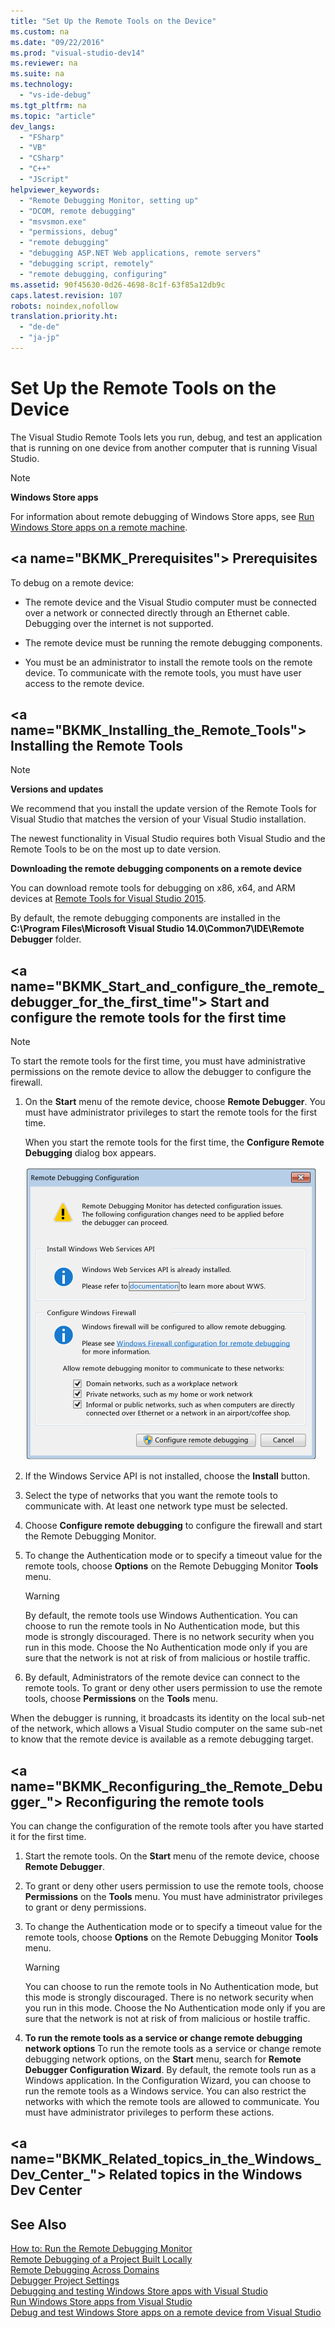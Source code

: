 ```yaml
---
title: "Set Up the Remote Tools on the Device"
ms.custom: na
ms.date: "09/22/2016"
ms.prod: "visual-studio-dev14"
ms.reviewer: na
ms.suite: na
ms.technology: 
  - "vs-ide-debug"
ms.tgt_pltfrm: na
ms.topic: "article"
dev_langs: 
  - "FSharp"
  - "VB"
  - "CSharp"
  - "C++"
  - "JScript"
helpviewer_keywords: 
  - "Remote Debugging Monitor, setting up"
  - "DCOM, remote debugging"
  - "msvsmon.exe"
  - "permissions, debug"
  - "remote debugging"
  - "debugging ASP.NET Web applications, remote servers"
  - "debugging script, remotely"
  - "remote debugging, configuring"
ms.assetid: 90f45630-0d26-4698-8c1f-63f85a12db9c
caps.latest.revision: 107
robots: noindex,nofollow
translation.priority.ht: 
  - "de-de"
  - "ja-jp"
---
```

# Set Up the Remote Tools on the Device
The Visual Studio Remote Tools lets you run, debug, and test an application that is running on one device from another computer that is running Visual Studio.  
  
> [!NOTE]
>  **Windows Store apps**  
>   
>  For information about remote debugging of Windows Store apps, see [Run Windows Store apps on a remote machine](../vs140/run-windows-store-apps-on-a-remote-machine.md).  
  
##  \<a name="BKMK_Prerequisites"></a> Prerequisites  
 To debug on a remote device:  
  
-   The remote device and the Visual Studio computer must be connected over a network or connected directly through an Ethernet cable. Debugging over the internet is not supported.  
  
-   The remote device must be running the remote debugging components.  
  
-   You must be an administrator to install the remote tools on the remote device. To communicate with the remote tools, you must have user access to the remote device.  
  
##  \<a name="BKMK_Installing_the_Remote_Tools"></a> Installing the Remote Tools  
  
> [!NOTE]
>  **Versions and updates**  
>   
>  We recommend that you install the update version of the Remote Tools for Visual Studio that matches the version of your Visual Studio installation.  
>   
>  The newest functionality in Visual Studio requires both Visual Studio and the Remote Tools to be on the most up to date version.  
  
 **Downloading the remote debugging components on a remote device**  
  
 You can download remote tools for debugging on x86, x64, and ARM devices at [Remote Tools for Visual Studio 2015](http://go.microsoft.com/fwlink/?LinkId=533003).  
  
 By default, the remote debugging components are installed in the **C:\Program Files\Microsoft Visual Studio 14.0\Common7\IDE\Remote Debugger** folder.  
  
##  \<a name="BKMK_Start_and_configure_the_remote_debugger_for_the_first_time"></a> Start and configure the remote tools for the first time  
  
> [!NOTE]
>  To start the remote tools for the first time, you must have administrative permissions on the remote device to allow the debugger to configure the firewall.  
  
1.  On the **Start** menu of the remote device, choose **Remote Debugger**. You must have administrator privileges to start the remote tools for the first time.  
  
     When you start the remote tools for the first time, the **Configure Remote Debugging** dialog box appears.  
  
     ![Remote Debugging Configuration dialog](../vs140/media/dbg_remotedebuggingconfiguration.png "DBG_RemoteDebuggingConfiguration")  
  
2.  If the Windows Service API is not installed, choose the **Install** button.  
  
3.  Select the type of networks that you want the remote tools to communicate with. At least one network type must be selected.  
  
4.  Choose **Configure remote debugging** to configure the firewall and start the Remote Debugging Monitor.  
  
5.  To change the Authentication mode or to specify a timeout value for the remote tools, choose **Options** on the Remote Debugging Monitor **Tools** menu.  
  
    > [!WARNING]
    >  By default, the remote tools use Windows Authentication. You can choose to run the remote tools in No Authentication mode, but this mode is strongly discouraged. There is no network security when you run in this mode. Choose the No Authentication mode only if you are sure that the network is not at risk of from malicious or hostile traffic.  
  
6.  By default, Administrators of the remote device can connect to the remote tools. To grant or deny other users permission to use the remote tools, choose **Permissions** on the **Tools** menu.  
  
 When the debugger is running, it broadcasts its identity on the local sub-net of the network, which allows a Visual Studio computer on the same sub-net to know that the remote device is available as a remote debugging target.  
  
##  \<a name="BKMK_Reconfiguring_the_Remote_Debugger_"></a> Reconfiguring the remote tools  
 You can change the configuration of the remote tools after you have started it for the first time.  
  
1.  Start the remote tools. On the **Start** menu of the remote device, choose **Remote Debugger**.  
  
2.  To grant or deny other users permission to use the remote tools, choose **Permissions** on the **Tools** menu. You must have administrator privileges to grant or deny permissions.  
  
3.  To change the Authentication mode or to specify a timeout value for the remote tools, choose **Options** on the Remote Debugging Monitor **Tools** menu.  
  
    > [!WARNING]
    >  You can choose to run the remote tools in No Authentication mode, but this mode is strongly discouraged. There is no network security when you run in this mode. Choose the No Authentication mode only if you are sure that the network is not at risk of from malicious or hostile traffic.  
  
4.  **To run the remote tools as a service or change remote debugging network options** To run the remote tools as a service or change remote debugging network options, on the **Start** menu, search for **Remote Debugger Configuration Wizard**. By default, the remote tools run as a Windows application. In the Configuration Wizard, you can choose to run the remote tools as a Windows service. You can also restrict the networks with which the remote tools are allowed to communicate. You must have administrator privileges to perform these actions.  
  
##  \<a name="BKMK_Related_topics_in_the_Windows_Dev_Center_"></a> Related topics in the Windows Dev Center  
  
## See Also  
 [How to: Run the Remote Debugging Monitor](../vs140/start--the-remote-debugging-monitor.md)   
 [Remote Debugging of a Project Built Locally](../vs140/set-up-remote-debugging-for-a-visual-studio-project.md)   
 [Remote Debugging Across Domains](../vs140/remote-debugging-across-domains.md)   
 [Debugger Project Settings](../vs140/debugger-project-settings.md)   
 [Debugging and testing Windows Store apps with Visual Studio](../vs140/testing-store-apps-with-visual-studio.md)   
 [Run Windows Store apps from Visual Studio](../vs140/run-store-apps-from-visual-studio.md)   
 [Debug and test Windows Store apps on a remote device from Visual Studio](../vs140/run-windows-store-apps-on-a-remote-machine.md)